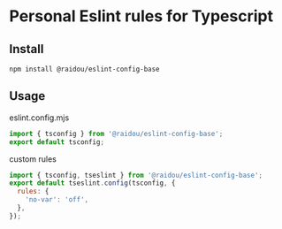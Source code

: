 # Personal Eslint rules for Typescript

## Install

```
npm install @raidou/eslint-config-base
```

## Usage

eslint.config.mjs

```javascript
import { tsconfig } from '@raidou/eslint-config-base';
export default tsconfig;
```

custom rules

```javascript
import { tsconfig, tseslint } from '@raidou/eslint-config-base';
export default tseslint.config(tsconfig, {
  rules: {
    'no-var': 'off',
  },
});
```
